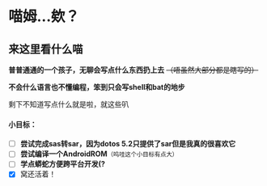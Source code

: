 <style> h2 { border-bottom: none } </style>

# 喵姆...欸？

## 来这里看什么喵


**普普通通的一个孩子，无聊会写点什么东西扔上去** ~~（唔虽然大部分都是瞎写的）~~

**不会什么语言也不懂编程，笨到只会写shell和bat的地步**

剩下不知道写点什么就是啦，就这些叭

#### 小目标：

- [ ] **尝试完成sas转sar，因为dotos 5.2只提供了sar但是我真的很喜欢它**
- [ ] **尝试编译一个AndroidROM**<small>（呜哇这个小目标有点大）</small>
- [ ] **学点蟒蛇方便跨平台开发(?**
- [x] 窝还活着！
